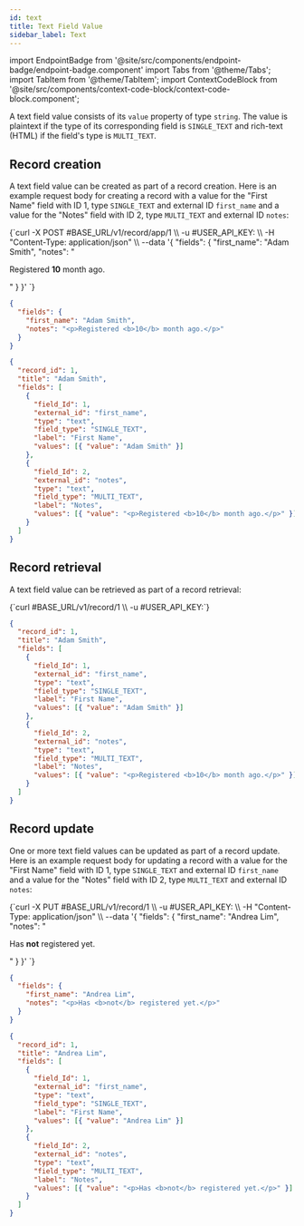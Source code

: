 ```yaml
---
id: text
title: Text Field Value
sidebar_label: Text
---
```


import EndpointBadge from '@site/src/components/endpoint-badge/endpoint-badge.component'
import Tabs from '@theme/Tabs';
import TabItem from '@theme/TabItem';
import ContextCodeBlock from '@site/src/components/context-code-block/context-code-block.component';

A text field value consists of its `value` property of type `string`. The value is plaintext if the type of its corresponding field is `SINGLE_TEXT` and rich-text (HTML) if the field's type is `MULTI_TEXT`.

## Record creation

<EndpointBadge method="POST" url="https://api.tapeapp.com/v1/record/app/{app_id}" />

A text field value can be created as part of a record creation. Here is an example request body for creating a record with a value for the "First Name" field with ID 1, type `SINGLE_TEXT` and external ID `first_name` and a value for the "Notes" field with ID 2, type `MULTI_TEXT` and external ID `notes`:

<Tabs defaultValue="curl">

<TabItem value="curl" label="cURL">
<ContextCodeBlock language="shell" title='➡️      Request'>
{`curl -X POST #BASE_URL/v1/record/app/1  \\
  -u #USER_API_KEY: \\
  -H "Content-Type: application/json" \\
  --data '{
    "fields": {
      "first_name": "Adam Smith",
      "notes": "<p>Registered <b>10</b> month ago.</p>"
    }
  }' 
`}
</ContextCodeBlock>
</TabItem>

<TabItem value="json" label="JSON">

```json title="➡️      Request">
{
  "fields": {
    "first_name": "Adam Smith",
    "notes": "<p>Registered <b>10</b> month ago.</p>"
  }
}
```

</TabItem>
</Tabs>

```json title="⬅️      Response"
{
  "record_id": 1,
  "title": "Adam Smith",
  "fields": [
    {
      "field_Id": 1,
      "external_id": "first_name",
      "type": "text",
      "field_type": "SINGLE_TEXT",
      "label": "First Name",
      "values": [{ "value": "Adam Smith" }]
    },
    {
      "field_Id": 2,
      "external_id": "notes",
      "type": "text",
      "field_type": "MULTI_TEXT",
      "label": "Notes",
      "values": [{ "value": "<p>Registered <b>10</b> month ago.</p>" }]
    }
  ]
}
```

## Record retrieval

<EndpointBadge method="GET" url="https://api.tapeapp.com/v1/record/{record_id}" />

A text field value can be retrieved as part of a record retrieval:

<ContextCodeBlock language="shell" title='➡️      Request'>
{`curl #BASE_URL/v1/record/1 \\
  -u #USER_API_KEY:`}
</ContextCodeBlock>

```json title='⬅️      Response'
{
  "record_id": 1,
  "title": "Adam Smith",
  "fields": [
    {
      "field_Id": 1,
      "external_id": "first_name",
      "type": "text",
      "field_type": "SINGLE_TEXT",
      "label": "First Name",
      "values": [{ "value": "Adam Smith" }]
    },
    {
      "field_Id": 2,
      "external_id": "notes",
      "type": "text",
      "field_type": "MULTI_TEXT",
      "label": "Notes",
      "values": [{ "value": "<p>Registered <b>10</b> month ago.</p>" }]
    }
  ]
}
```

## Record update

<EndpointBadge method="PUT" url="https://api.tapeapp.com/v1/record/{record_id}" />

One or more text field values can be updated as part of a record update. Here is an example request body for updating a record with a value for the "First Name" field with ID 1, type `SINGLE_TEXT` and external ID `first_name` and a value for the "Notes" field with ID 2, type `MULTI_TEXT` and external ID `notes`:

<Tabs defaultValue="curl">

<TabItem value="curl" label="cURL">
<ContextCodeBlock language="shell" title='➡️      Request'>
{`curl -X PUT #BASE_URL/v1/record/1  \\
  -u #USER_API_KEY: \\
  -H "Content-Type: application/json" \\
  --data '{
    "fields": {
      "first_name": "Andrea Lim",
      "notes": "<p>Has <b>not</b> registered yet.</p>"
    }
  }' 
`}
</ContextCodeBlock>
</TabItem>

<TabItem value="json" label="JSON">

```json title="➡️      Request">
{
  "fields": {
    "first_name": "Andrea Lim",
    "notes": "<p>Has <b>not</b> registered yet.</p>"
  }
}
```

</TabItem>
</Tabs>

```json title="⬅️      Response"
{
  "record_id": 1,
  "title": "Andrea Lim",
  "fields": [
    {
      "field_Id": 1,
      "external_id": "first_name",
      "type": "text",
      "field_type": "SINGLE_TEXT",
      "label": "First Name",
      "values": [{ "value": "Andrea Lim" }]
    },
    {
      "field_Id": 2,
      "external_id": "notes",
      "type": "text",
      "field_type": "MULTI_TEXT",
      "label": "Notes",
      "values": [{ "value": "<p>Has <b>not</b> registered yet.</p>" }]
    }
  ]
}
```
